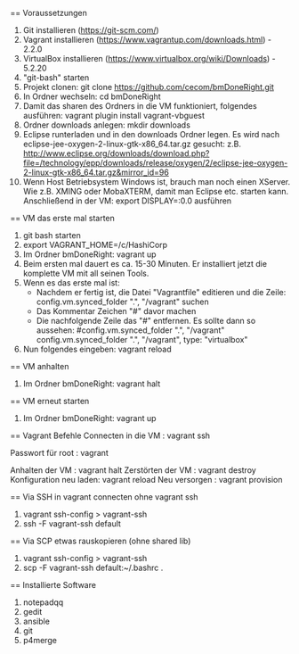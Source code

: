 == Voraussetzungen

1. Git installieren        (https://git-scm.com/)
1. Vagrant installieren    (https://www.vagrantup.com/downloads.html)  - 2.2.0
1. VirtualBox installieren (https://www.virtualbox.org/wiki/Downloads) - 5.2.20
1. "git-bash" starten
1. Projekt clonen: git clone https://github.com/cecom/bmDoneRight.git
1. In Ordner wechseln: cd bmDoneRight
1. Damit das sharen des Ordners in die VM funktioniert, folgendes ausführen:
     vagrant plugin install vagrant-vbguest 
1. Ordner downloads anlegen: mkdir downloads
1. Eclipse runterladen und in den downloads Ordner legen. Es wird nach eclipse-jee-oxygen-2-linux-gtk-x86_64.tar.gz gesucht: 
     z.B. http://www.eclipse.org/downloads/download.php?file=/technology/epp/downloads/release/oxygen/2/eclipse-jee-oxygen-2-linux-gtk-x86_64.tar.gz&mirror_id=96
1. Wenn Host Betriebsystem Windows ist, brauch man noch einen XServer. Wie z.B. XMING oder MobaXTERM, damit man Eclipse etc. starten kann. Anschließend in der VM: export DISPLAY=<ip>:0.0 ausführen
	 
== VM das erste mal starten
1. git bash starten
1. export VAGRANT_HOME=/c/HashiCorp
1. Im Ordner bmDoneRight: vagrant up
1. Beim ersten mal dauert es ca. 15-30 Minuten. Er installiert jetzt die komplette VM mit all seinen Tools.
1. Wenn es das erste mal ist:
    - Nachdem er fertig ist, die Datei "Vagrantfile" editieren und die Zeile: 
		config.vm.synced_folder ".", "/vagrant"
	  suchen
	- Das Kommentar Zeichen "#" davor machen
	- Die nachfolgende Zeile das "#" entfernen. Es sollte dann so aussehen:
		 #config.vm.synced_folder ".", "/vagrant"
                 config.vm.synced_folder ".", "/vagrant", type: "virtualbox"
1. Nun folgendes eingeben: vagrant reload

== VM anhalten
1. Im Ordner bmDoneRight: vagrant halt

== VM erneut starten
1. Im Ordner bmDoneRight: vagrant up


== Vagrant Befehle
Connecten in die VM    : vagrant ssh

Passwort für root      : vagrant

Anhalten der VM        : vagrant halt
Zerstörten der VM      : vagrant destroy
Konfiguration neu laden: vagrant reload
Neu versorgen          : vagrant provision

== Via SSH in vagrant connecten ohne vagrant ssh
1. vagrant ssh-config > vagrant-ssh
2. ssh -F vagrant-ssh default

== Via SCP etwas rauskopieren (ohne shared lib)
1. vagrant ssh-config > vagrant-ssh
2. scp -F vagrant-ssh default:~/.bashrc .


== Installierte Software
1. notepadqq
2. gedit																	
3. ansible
4. git
5. p4merge

